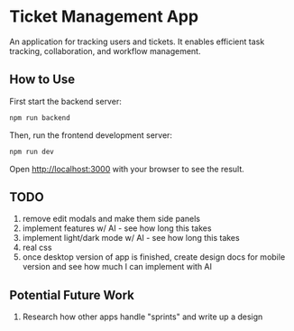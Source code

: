 # Ticket Management App
An application for tracking users and tickets. It enables efficient task tracking, collaboration, and workflow management.

## How to Use
First start the backend server:

```bash
npm run backend
```

Then, run the frontend development server:

```bash
npm run dev
```

Open [http://localhost:3000](http://localhost:3000) with your browser to see the result.

## TODO
1. remove edit modals and make them side panels
1. implement features w/ AI - see how long this takes
1. implement light/dark mode w/ AI - see how long this takes
1. real css
1. once desktop version of app is finished, create design docs for mobile version
and see how much I can implement with AI

## Potential Future Work
1. Research how other apps handle "sprints" and write up a design